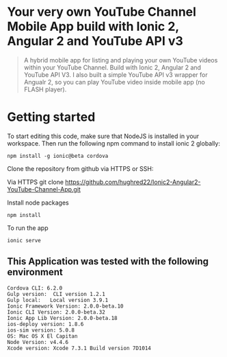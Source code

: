 # Your very own YouTube Channel Mobile App build with Ionic 2, Angular 2 and YouTube API v3
> A hybrid mobile app for listing and playing your own YouTube videos within your YouTube Channel. 
> Build with Ionic 2, Angular 2 and YouTube API V3. I also built a simple YouTube API v3 wrapper for Angualr 2, so you can play YouTube video inside mobile app (no FLASH player).

# Getting started

To start editing this code, make sure that NodeJS is installed in your workspace. Then run the following npm command to install ionic 2 globally:

    npm install -g ionic@beta cordova

Clone the repository from github via HTTPS or SSH:

Via HTTPS
     git clone https://github.com/hughred22/Ionic2-Angular2-YouTube-Channel-App.git


Install node packages

    npm install

To run the app

    ionic serve

## This Application was tested with the following environment 

    Cordova CLI: 6.2.0
    Gulp version:  CLI version 1.2.1
    Gulp local:   Local version 3.9.1
    Ionic Framework Version: 2.0.0-beta.10
    Ionic CLI Version: 2.0.0-beta.32
    Ionic App Lib Version: 2.0.0-beta.18
    ios-deploy version: 1.8.6 
    ios-sim version: 5.0.8 
    OS: Mac OS X El Capitan
    Node Version: v4.4.6
    Xcode version: Xcode 7.3.1 Build version 7D1014 





